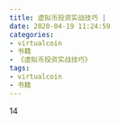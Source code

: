 ```yaml
---
title: 虚拟币投资实战技巧 | 
date: 2020-04-19 11:24:59
categories:
- virtualcoin
- 书籍
- 《虚拟币投资实战技巧》
tags:
- virtualcoin
- 书籍
---
```

14
